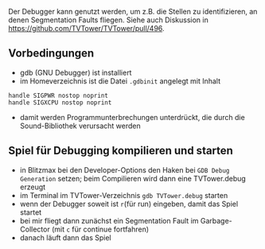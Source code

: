 Der Debugger kann genutzt werden, um z.B. die Stellen zu identifizieren, an denen Segmentation Faults fliegen.
Siehe auch Diskussion in https://github.com/TVTower/TVTower/pull/496.

## Vorbedingungen

* gdb (GNU Debugger) ist installiert
* im Homeverzeichnis ist die Datei `.gdbinit` angelegt mit Inhalt
```
handle SIGPWR nostop noprint
handle SIGXCPU nostop noprint
```
* damit werden Programmunterbrechungen unterdrückt, die durch die Sound-Bibliothek verursacht werden

## Spiel für Debugging kompilieren und starten

* in Blitzmax bei den Developer-Options den Haken bei `GDB Debug Generation` setzen; beim Compilieren wird dann eine TVTower.debug erzeugt
* im Terminal im TVTower-Verzeichnis `gdb TVTower.debug` starten
* wenn der Debugger soweit ist `r`(für run) eingeben, damit das Spiel startet
* bei mir fliegt dann zunächst ein Segmentation Fault im Garbage-Collector (mit `c` für continue fortfahren)
* danach läuft dann das Spiel
